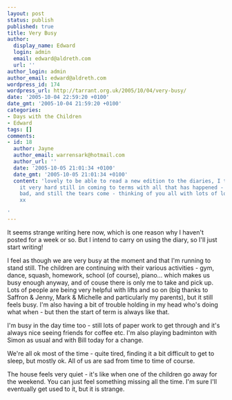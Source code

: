 ```yaml
---
layout: post
status: publish
published: true
title: Very Busy
author:
  display_name: Edward
  login: admin
  email: edward@aldreth.com
  url: ''
author_login: admin
author_email: edward@aldreth.com
wordpress_id: 174
wordpress_url: http://tarrant.org.uk/2005/10/04/very-busy/
date: '2005-10-04 22:59:20 +0100'
date_gmt: '2005-10-04 21:59:20 +0100'
categories:
- Days with the Children
- Edward
tags: []
comments:
- id: 18
  author: Jayne
  author_email: warrensark@hotmail.com
  author_url: ''
  date: '2005-10-05 21:01:34 +0100'
  date_gmt: '2005-10-05 21:01:34 +0100'
  content: 'lovely to be able to read a new edition to the diaries, I too am finding
    it very hard still in coming to terms with all that has happened - good days and
    bad, and still the tears come - thinking of you all with lots of love  - Jayne
    xx

'
---
```

<p>It seems strange writing here now, which is one reason why I haven't posted for a week or so.  But I intend to carry on using the diary, so I'll just start writing!</p>
<p>I feel as though we are very busy at the moment and that I'm running to stand still.  The children are continuing with their various activities - gym, dance, squash, homework, school (of course), piano... which makes us busy enough anyway, and of couse there is only me to take and pick up.  Lots of people are being very helpful with lifts and so on (big thanks to Saffron & Jenny, Mark & Michelle and particularly my parents), but it still feels busy.  I'm also having a bit of trouble holding in my head who's doing what when - but then the start of term is always like that.</p>
<p>I'm busy in the day time too - still lots of paper work to get through and it's always nice seeing friends for coffee etc.  I'm also playing badminton with Simon as usual and with Bill today for a change.</p>
<p>We're all ok most of the time - quite tired, finding it a bit difficult to get to sleep, but mostly ok.  All of us are sad from time to time of course.</p>
<p>The house feels very quiet - it's like when one of the children go away for the weekend.  You can just feel something missing all the time.  I'm sure I'll eventually get used to it, but it is strange.</p>
